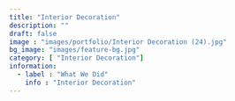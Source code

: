 ```yaml
---
title: "Interior Decoration"
description: ""
draft: false
image : "images/portfolio/Interior Decoration (24).jpg"
bg_image: "images/feature-bg.jpg"
category: [ "Interior Decoration"]
information:
  - label : "What We Did"
    info : "Interior Decoration"
---
```



